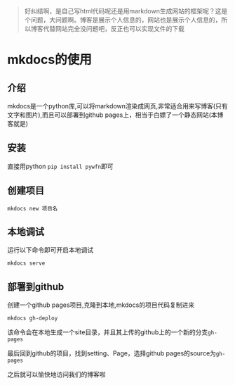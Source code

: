 > 好纠结啊，是自己写html代码呢还是用markdown生成网站的框架呢？这是个问题，大问题啊。博客是展示个人信息的，网站也是展示个人信息的，所以博客代替网站完全没问题吧，反正也可以实现文件的下载

# mkdocs的使用
## 介绍
mkdocs是一个python库,可以将markdown渲染成网页,非常适合用来写博客(只有文字和图片),而且可以部署到github pages上，相当于白嫖了一个静态网站(本博客就是)
## 安装
直接用python `pip install pywfn`即可
## 创建项目
```
mkdocs new 项目名
```
## 本地调试
运行以下命令即可开启本地调试
```
mkdocs serve
```
## 部署到github
创建一个github pages项目,克隆到本地,mkdocs的项目代码复制进来
```shell
mkdocs gh-deploy
```
该命令会在本地生成一个site目录，并且其上传的github上的一个新的分支`gh-pages`

最后回到github的项目，找到setting、Page，选择github pages的source为`gh-pages`

之后就可以愉快地访问我们的博客啦
